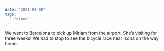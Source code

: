 ```yaml
---
date: "2021-04-08"
tags: 
  - "vimeo"
---
```


We went to Barcelona to pick up Miriam from the airport. She’s visiting for three weeks! We had to stop to see the bicycle race near Isona on the way home.
